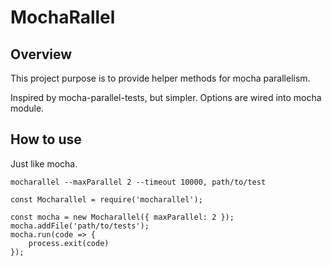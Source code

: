 # MochaRallel

## Overview
This project purpose is to provide helper methods for mocha parallelism.

Inspired by mocha-parallel-tests, but simpler. Options are wired into mocha module.

## How to use
Just like mocha.
```
mocharallel --maxParallel 2 --timeout 10000, path/to/test
```
```
const Mocharallel = require('mocharallel');

const mocha = new Mocharallel({ maxParallel: 2 });
mocha.addFile('path/to/tests');
mocha.run(code => {
    process.exit(code)
});

```
